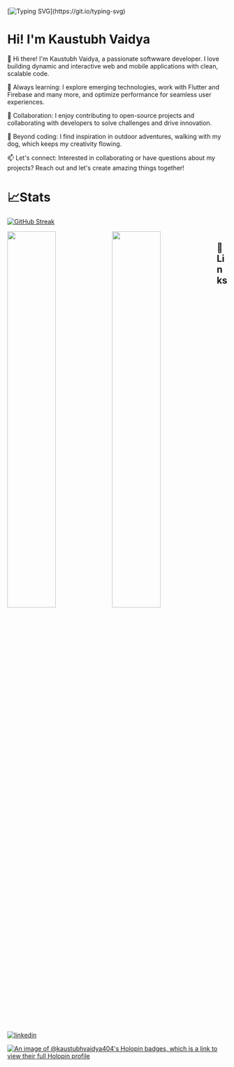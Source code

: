 
#
[![Typing SVG](https://readme-typing-svg.demolab.com?font=Roboto&weight=900&size=35&pause=1000&color=6499E9&center=true&vCenter=true&width=435&lines=Hello+FOLKS+....)](https://git.io/typing-svg)
#

# Hi! I'm Kaustubh Vaidya

👋 Hi there! I'm Kaustubh Vaidya, a passionate softwware developer. I love building dynamic and interactive web and mobile applications with clean, scalable code.

🌱 Always learning: I explore emerging technologies, work with Flutter and Firebase and many more, and optimize performance for seamless user experiences.

🚀 Collaboration: I enjoy contributing to open-source projects and collaborating with developers to solve challenges and drive innovation.

🌟 Beyond coding: I find inspiration in outdoor adventures, walking with my dog, which keeps my creativity flowing.

📫 Let's connect: Interested in collaborating or have questions about my projects? Reach out and let's create amazing things together!


#

# 📈Stats
[![GitHub Streak](https://streak-stats.demolab.com?user=KaustubhVaidya404)](https://git.io/streak-stats)

<img align="left" width="47%" src="https://github-readme-stats.vercel.app/api?username=KaustubhVaidya404&count_private=true" />
<img align="left" width="47%" src="https://github-readme-stats.vercel.app/api/top-langs/?username=KaustubhVaidya404&layout=compact" />
 
#
## 🔗 Links

[![linkedin](https://img.shields.io/badge/linkedin-0A66C2?style=for-the-badge&logo=linkedin&logoColor=white)](https://www.linkedin.com/in/kaustubh-vaidya-71947221b)

[![An image of @kaustubhvaidya404's Holopin badges, which is a link to view their full Holopin profile](https://holopin.me/kaustubhvaidya404)](https://holopin.io/@kaustubhvaidya404)
